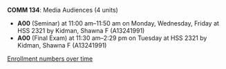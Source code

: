 **COMM 134**: Media Audiences (4 units)

- **A00** (Seminar) at 11:00 am–11:50 am on Monday, Wednesday, Friday at HSS 2321 by Kidman, Shawna F (A13241991)
- **A00** (Final Exam) at 11:30 am–2:29 pm on Tuesday at HSS 2321 by Kidman, Shawna F (A13241991)

[Enrollment numbers over time](./COMM134.tsv)
